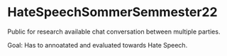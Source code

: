 # HateSpeechSommerSemmester22

Public for research available chat conversation between multiple parties. 

Goal:
Has to annoatated and evaluated towards Hate Speech. 
